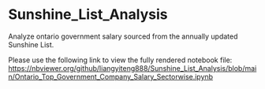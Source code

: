 # Sunshine_List_Analysis
Analyze ontario government salary sourced from the annually updated Sunshine List.

Please use the following link to view the fully rendered notebook file:
https://nbviewer.org/github/liangyiteng888/Sunshine_List_Analysis/blob/main/Ontario_Top_Government_Company_Salary_Sectorwise.ipynb
